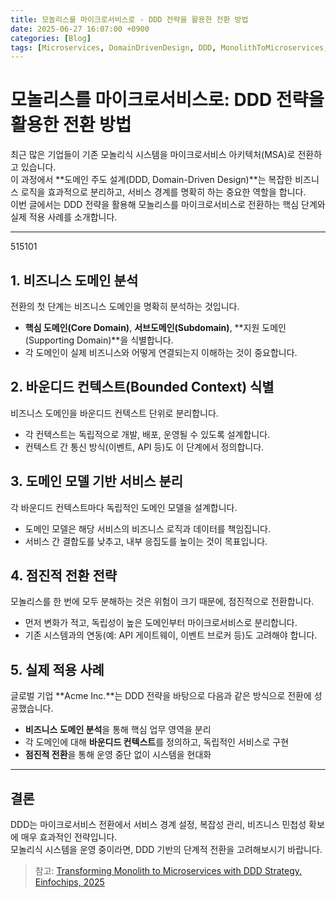 ```yaml
---
title: 모놀리스를 마이크로서비스로 - DDD 전략을 활용한 전환 방법
date: 2025-06-27 16:07:00 +0900
categories: [Blog]
tags: [Microservices, DomainDrivenDesign, DDD, MonolithToMicroservices, SoftwareArchitecture, BoundedContext, SystemMigration, SoftwareEngineering]
---
```


# 모놀리스를 마이크로서비스로: DDD 전략을 활용한 전환 방법

최근 많은 기업들이 기존 모놀리식 시스템을 마이크로서비스 아키텍처(MSA)로 전환하고 있습니다.  
이 과정에서 **도메인 주도 설계(DDD, Domain-Driven Design)**는 복잡한 비즈니스 로직을 효과적으로 분리하고, 서비스 경계를 명확히 하는 중요한 역할을 합니다.  
이번 글에서는 DDD 전략을 활용해 모놀리스를 마이크로서비스로 전환하는 핵심 단계와 실제 적용 사례를 소개합니다.

---
515101
## 1. 비즈니스 도메인 분석

전환의 첫 단계는 비즈니스 도메인을 명확히 분석하는 것입니다.

- **핵심 도메인(Core Domain)**, **서브도메인(Subdomain)**, **지원 도메인(Supporting Domain)**을 식별합니다.
- 각 도메인이 실제 비즈니스와 어떻게 연결되는지 이해하는 것이 중요합니다.

## 2. 바운디드 컨텍스트(Bounded Context) 식별

비즈니스 도메인을 바운디드 컨텍스트 단위로 분리합니다.

- 각 컨텍스트는 독립적으로 개발, 배포, 운영될 수 있도록 설계합니다.
- 컨텍스트 간 통신 방식(이벤트, API 등)도 이 단계에서 정의합니다.

## 3. 도메인 모델 기반 서비스 분리

각 바운디드 컨텍스트마다 독립적인 도메인 모델을 설계합니다.

- 도메인 모델은 해당 서비스의 비즈니스 로직과 데이터를 책임집니다.
- 서비스 간 결합도를 낮추고, 내부 응집도를 높이는 것이 목표입니다.

## 4. 점진적 전환 전략

모놀리스를 한 번에 모두 분해하는 것은 위험이 크기 때문에, 점진적으로 전환합니다.

- 먼저 변화가 적고, 독립성이 높은 도메인부터 마이크로서비스로 분리합니다.
- 기존 시스템과의 연동(예: API 게이트웨이, 이벤트 브로커 등)도 고려해야 합니다.

## 5. 실제 적용 사례

글로벌 기업 **Acme Inc.**는 DDD 전략을 바탕으로 다음과 같은 방식으로 전환에 성공했습니다.

- **비즈니스 도메인 분석**을 통해 핵심 업무 영역을 분리
- 각 도메인에 대해 **바운디드 컨텍스트**를 정의하고, 독립적인 서비스로 구현
- **점진적 전환**을 통해 운영 중단 없이 시스템을 현대화

---

## 결론

DDD는 마이크로서비스 전환에서 서비스 경계 설정, 복잡성 관리, 비즈니스 민첩성 확보에 매우 효과적인 전략입니다.  
모놀리식 시스템을 운영 중이라면, DDD 기반의 단계적 전환을 고려해보시기 바랍니다.

> 참고: [Transforming Monolith to Microservices with DDD Strategy, Einfochips, 2025](https://www.einfochips.com/blog/micromigrate-unveiling-the-journey-from-monolith-to-microservices-with-domain-driven-design/)
